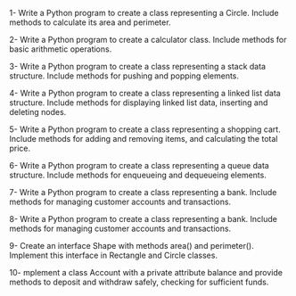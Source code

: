 1- Write a Python program to create a class representing a Circle. Include methods to calculate its area and perimeter. 

2- Write a Python program to create a calculator class. Include methods for basic arithmetic operations. 

3- Write a Python program to create a class representing a stack data structure. Include methods for pushing and popping elements. 

4- Write a Python program to create a class representing a linked list data structure. Include methods for displaying linked list data, inserting and deleting nodes. 

5- Write a Python program to create a class representing a shopping cart. Include methods for adding and removing items, and calculating the total price. 

6- Write a Python program to create a class representing a queue data structure. Include methods for enqueueing and dequeueing elements. 

7- Write a Python program to create a class representing a bank. Include methods for managing customer accounts and transactions. 

8- Write a Python program to create a class representing a bank. Include methods for managing customer accounts and transactions. 

9- Create an interface Shape with methods area() and perimeter(). Implement this interface in Rectangle and Circle classes.

10- mplement a class Account with a private attribute balance and provide methods to deposit and withdraw safely, checking for sufficient funds.
